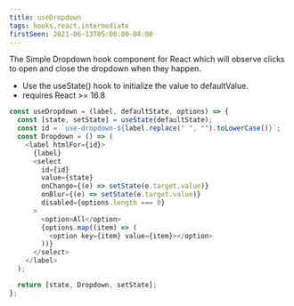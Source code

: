 ```yaml
---
title: useDropdown
tags: hooks,react,intermediate
firstSeen: 2021-06-13T05:00:00-04:00
---
```


The Simple Dropdown hook component for React which will observe clicks to open and close the dropdown when they happen.

- Use the useState() hook to initialize the value to defaultValue.
- requires React >= 16.8

```js
const useDropdown = (label, defaultState, options) => {
  const [state, setState] = useState(defaultState);
  const id = `use-dropdown-${label.replace(" ", "").toLowerCase()}`;
  const Dropdown = () => (
    <label htmlFor={id}>
      {label}
      <select
        id={id}
        value={state}
        onChange={(e) => setState(e.target.value)}
        onBlur={(e) => setState(e.target.value)}
        disabled={options.length === 0}
      >
        <option>All</option>
        {options.map((item) => (
          <option key={item} value={item}></option>
        ))}
      </select>
    </label>
  );

  return [state, Dropdown, setState];
};
```
